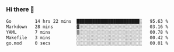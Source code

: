 ### Hi there 👋

<!--
**yeya24/yeya24** is a ✨ _special_ ✨ repository because its `README.md` (this file) appears on your GitHub profile.

Here are some ideas to get you started:

- 🔭 I’m currently working on ...
- 🌱 I’m currently learning ...
- 👯 I’m looking to collaborate on ...
- 🤔 I’m looking for help with ...
- 💬 Ask me about ...
- 📫 How to reach me: ...
- 😄 Pronouns: ...
- ⚡ Fun fact: ...
-->

<!--START_SECTION:waka-->

```txt
Go         14 hrs 22 mins  ████████████████████████░   95.63 %
Markdown   28 mins         ▓░░░░░░░░░░░░░░░░░░░░░░░░   03.16 %
YAML       7 mins          ▒░░░░░░░░░░░░░░░░░░░░░░░░   00.78 %
Makefile   3 mins          ░░░░░░░░░░░░░░░░░░░░░░░░░   00.42 %
go.mod     0 secs          ░░░░░░░░░░░░░░░░░░░░░░░░░   00.01 %
```

<!--END_SECTION:waka-->
